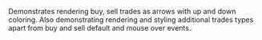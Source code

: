 Demonstrates rendering buy, sell trades as arrows with up and down coloring. Also demonstrating rendering and styling
additional trades types apart from buy and sell default and mouse over events.